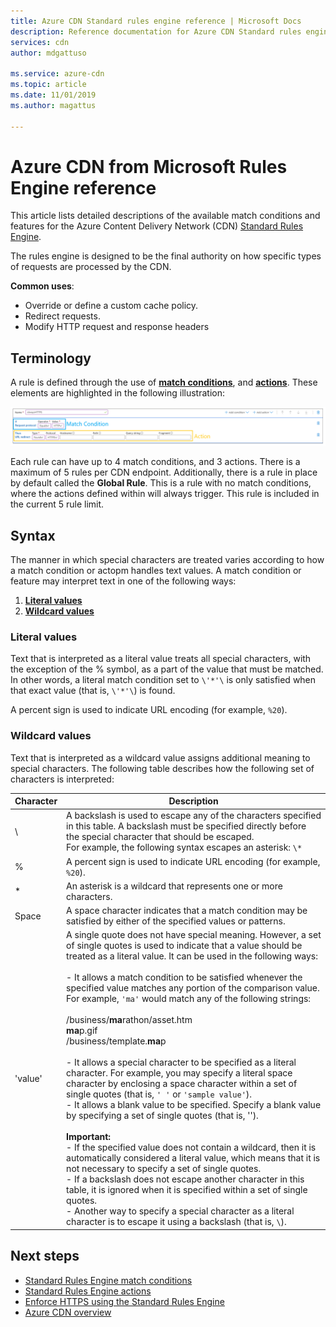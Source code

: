 ```yaml
---
title: Azure CDN Standard rules engine reference | Microsoft Docs
description: Reference documentation for Azure CDN Standard rules engine match conditions and actions.
services: cdn
author: mdgattuso

ms.service: azure-cdn
ms.topic: article
ms.date: 11/01/2019
ms.author: magattus

---
```

# Azure CDN from Microsoft Rules Engine reference

This article lists detailed descriptions of the available match conditions and features for the Azure Content Delivery Network (CDN) [Standard Rules Engine](cdn-standard-rules-engine.md).

The rules engine is designed to be the final authority on how specific types of requests are processed by the CDN.

**Common uses**:

- Override or define a custom cache policy.
- Redirect requests.
- Modify HTTP request and response headers

## Terminology

A rule is defined through the use of [**match conditions**](cdn-standard-rules-engine-match-conditions.md), and [**actions**](cdn-standard-rules-engine-actions.md). These elements are highlighted in the following illustration:

 ![CDN rules structure](./media/cdn-standard-rules-engine-reference/cdn-rules-structure.png)

Each rule can have up to 4 match conditions, and 3 actions. There is a maximum of 5 rules per CDN endpoint. Additionally, there is a rule in place by default called the **Global Rule**. This is a rule with no match conditions, where the actions defined within will always trigger. This rule is included in the current 5 rule limit.

## Syntax

The manner in which special characters are treated varies according to how a match condition or actopm handles text values. A match condition or feature may interpret text in one of the following ways:

1. [**Literal values**](#literal-values)
2. [**Wildcard values**](#wildcard-values)


### Literal values

Text that is interpreted as a literal value treats all special characters, with the exception of the % symbol, as a part of the value that must be matched. In other words, a literal match condition set to `\'*'\` is only satisfied when that exact value (that is, `\'*'\`) is found.

A percent sign is used to indicate URL encoding (for example, `%20`).

### Wildcard values

Text that is interpreted as a wildcard value assigns additional meaning to special characters. The following table describes how the following set of characters is interpreted:

Character | Description
----------|------------
\ | A backslash is used to escape any of the characters specified in this table. A backslash must be specified directly before the special character that should be escaped.<br/>For example, the following syntax escapes an asterisk: `\*`
% | A percent sign is used to indicate URL encoding (for example, `%20`).
\* | An asterisk is a wildcard that represents one or more characters.
Space | A space character indicates that a match condition may be satisfied by either of the specified values or patterns.
'value' | A single quote does not have special meaning. However, a set of single quotes is used to indicate that a value should be treated as a literal value. It can be used in the following ways:<br><br/>- It allows a match condition to be satisfied whenever the specified value matches any portion of the comparison value.  For example, `'ma'` would match any of the following strings: <br/><br/>/business/**ma**rathon/asset.htm<br/>**ma**p.gif<br/>/business/template.**ma**p<br /><br />- It allows a special character to be specified as a literal character. For example, you may specify a literal space character by enclosing a space character within a set of single quotes (that is, `' '` or `'sample value'`).<br/>- It allows a blank value to be specified. Specify a blank value by specifying a set of single quotes (that is, '').<br /><br/>**Important:**<br/>- If the specified value does not contain a wildcard, then it is automatically considered a literal value, which means that it is not necessary to specify a set of single quotes.<br/>- If a backslash does not escape another character in this table, it is ignored when it is specified within a set of single quotes.<br/>- Another way to specify a special character as a literal character is to escape it using a backslash (that is, `\`).

## Next steps

- [Standard Rules Engine match conditions](cdn-standard-rules-engine-match-conditions.md)
- [Standard Rules Engine actions](cdn-standard-rules-engine-actions.md)
- [Enforce HTTPS using the Standard Rules Engine](cdn-standard-rules-engine.md)
- [Azure CDN overview](cdn-overview.md)
